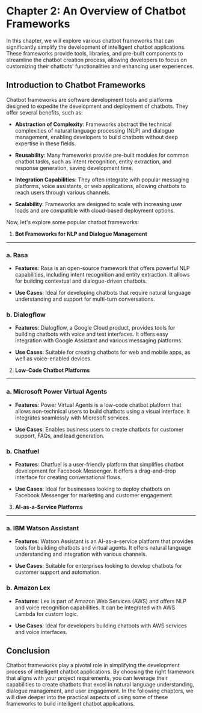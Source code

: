 Chapter 2: An Overview of Chatbot Frameworks
============================================

In this chapter, we will explore various chatbot frameworks that can significantly simplify the development of intelligent chatbot applications. These frameworks provide tools, libraries, and pre-built components to streamline the chatbot creation process, allowing developers to focus on customizing their chatbots' functionalities and enhancing user experiences.

Introduction to Chatbot Frameworks
----------------------------------

Chatbot frameworks are software development tools and platforms designed to expedite the development and deployment of chatbots. They offer several benefits, such as:

* **Abstraction of Complexity**: Frameworks abstract the technical complexities of natural language processing (NLP) and dialogue management, enabling developers to build chatbots without deep expertise in these fields.

* **Reusability**: Many frameworks provide pre-built modules for common chatbot tasks, such as intent recognition, entity extraction, and response generation, saving development time.

* **Integration Capabilities**: They often integrate with popular messaging platforms, voice assistants, or web applications, allowing chatbots to reach users through various channels.

* **Scalability**: Frameworks are designed to scale with increasing user loads and are compatible with cloud-based deployment options.

Now, let's explore some popular chatbot frameworks:

1. **Bot Frameworks for NLP and Dialogue Management**
-----------------------------------------------------

### a. **Rasa**

* **Features**: Rasa is an open-source framework that offers powerful NLP capabilities, including intent recognition and entity extraction. It allows for building contextual and dialogue-driven chatbots.

* **Use Cases**: Ideal for developing chatbots that require natural language understanding and support for multi-turn conversations.

### b. **Dialogflow**

* **Features**: Dialogflow, a Google Cloud product, provides tools for building chatbots with voice and text interfaces. It offers easy integration with Google Assistant and various messaging platforms.

* **Use Cases**: Suitable for creating chatbots for web and mobile apps, as well as voice-enabled devices.

2. **Low-Code Chatbot Platforms**
---------------------------------

### a. **Microsoft Power Virtual Agents**

* **Features**: Power Virtual Agents is a low-code chatbot platform that allows non-technical users to build chatbots using a visual interface. It integrates seamlessly with Microsoft services.

* **Use Cases**: Enables business users to create chatbots for customer support, FAQs, and lead generation.

### b. **Chatfuel**

* **Features**: Chatfuel is a user-friendly platform that simplifies chatbot development for Facebook Messenger. It offers a drag-and-drop interface for creating conversational flows.

* **Use Cases**: Ideal for businesses looking to deploy chatbots on Facebook Messenger for marketing and customer engagement.

3. **AI-as-a-Service Platforms**
--------------------------------

### a. **IBM Watson Assistant**

* **Features**: Watson Assistant is an AI-as-a-service platform that provides tools for building chatbots and virtual agents. It offers natural language understanding and integration with various channels.

* **Use Cases**: Suitable for enterprises looking to develop chatbots for customer support and automation.

### b. **Amazon Lex**

* **Features**: Lex is part of Amazon Web Services (AWS) and offers NLP and voice recognition capabilities. It can be integrated with AWS Lambda for custom logic.

* **Use Cases**: Ideal for developers building chatbots with AWS services and voice interfaces.

Conclusion
----------

Chatbot frameworks play a pivotal role in simplifying the development process of intelligent chatbot applications. By choosing the right framework that aligns with your project requirements, you can leverage their capabilities to create chatbots that excel in natural language understanding, dialogue management, and user engagement. In the following chapters, we will dive deeper into the practical aspects of using some of these frameworks to build intelligent chatbot applications.

